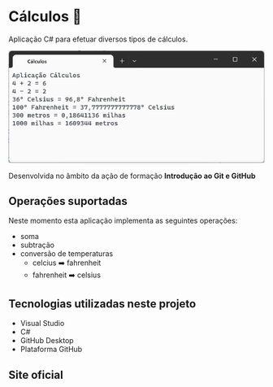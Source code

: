 # Cálculos :1234:
 Aplicação C# para efetuar diversos tipos de cálculos.

 ![Aplicação Cálculos](aplicacao-calculos.png)

 Desenvolvida no âmbito da ação de formação
 **Introdução ao Git e GitHub**

## Operações suportadas

Neste momento esta aplicação implementa as seguintes operações:

- soma
- subtração
- conversão de temperaturas
    - celcius :arrow_right: fahrenheit
    - fahrenheit :arrow_right: celsius


## Tecnologias utilizadas neste projeto

- Visual Studio
- C#
- GitHub Desktop
- Plataforma GitHub

## Site oficial